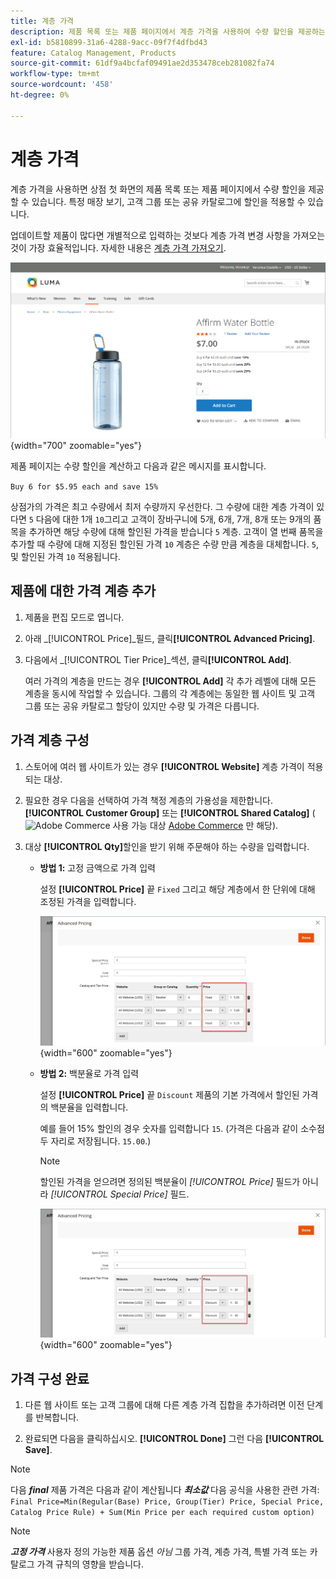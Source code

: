 ```yaml
---
title: 계층 가격
description: 제품 목록 또는 제품 페이지에서 계층 가격을 사용하여 수량 할인을 제공하는 방법에 대해 알아봅니다.
exl-id: b5810899-31a6-4288-9acc-09f7f4dfbd43
feature: Catalog Management, Products
source-git-commit: 61df9a4bcfaf09491ae2d353478ceb281082fa74
workflow-type: tm+mt
source-wordcount: '458'
ht-degree: 0%

---
```


# 계층 가격

계층 가격을 사용하면 상점 첫 화면의 제품 목록 또는 제품 페이지에서 수량 할인을 제공할 수 있습니다. 특정 매장 보기, 고객 그룹 또는 공유 카탈로그에 할인을 적용할 수 있습니다.

업데이트할 제품이 많다면 개별적으로 입력하는 것보다 계층 가격 변경 사항을 가져오는 것이 가장 효율적입니다. 자세한 내용은 [계층 가격 가져오기](../systems/data-import-price-tier.md).

![상점 첫 번째 제품 페이지의 가격](./assets/product-price-tier-storefront.png){width="700" zoomable="yes"}

제품 페이지는 수량 할인을 계산하고 다음과 같은 메시지를 표시합니다.

`Buy 6 for $5.95 each and save 15%`

상점가의 가격은 최고 수량에서 최저 수량까지 우선한다. 그 수량에 대한 계층 가격이 있다면 `5` 다음에 대한 1개 `10`그리고 고객이 장바구니에 5개, 6개, 7개, 8개 또는 9개의 품목을 추가하면 해당 수량에 대해 할인된 가격을 받습니다 `5` 계층. 고객이 열 번째 품목을 추가할 때 수량에 대해 지정된 할인된 가격 `10` 계층은 수량 만큼 계층을 대체합니다. `5`, 및 할인된 가격 `10` 적용됩니다.

## 제품에 대한 가격 계층 추가

1. 제품을 편집 모드로 엽니다.

1. 아래 _[!UICONTROL Price]_필드, 클릭&#x200B;**[!UICONTROL Advanced Pricing]**.

1. 다음에서 _[!UICONTROL Tier Price]_섹션, 클릭&#x200B;**[!UICONTROL Add]**.

   여러 가격의 계층을 만드는 경우 **[!UICONTROL Add]** 각 추가 레벨에 대해 모든 계층을 동시에 작업할 수 있습니다. 그룹의 각 계층에는 동일한 웹 사이트 및 고객 그룹 또는 공유 카탈로그 할당이 있지만 수량 및 가격은 다릅니다.

## 가격 계층 구성

1. 스토어에 여러 웹 사이트가 있는 경우 **[!UICONTROL Website]** 계층 가격이 적용되는 대상.

1. 필요한 경우 다음을 선택하여 가격 책정 계층의 가용성을 제한합니다. **[!UICONTROL Customer Group]** 또는 **[!UICONTROL Shared Catalog]** (![Adobe Commerce](../assets/b2b.svg) 사용 가능 대상 [Adobe Commerce](./b2b/../introduction.md) 만 해당).

1. 대상 **[!UICONTROL Qty]**&#x200B;할인을 받기 위해 주문해야 하는 수량을 입력합니다.

   - **방법 1:** 고정 금액으로 가격 입력

     설정 **[!UICONTROL Price]** 끝 `Fixed` 그리고 해당 계층에서 한 단위에 대해 조정된 가격을 입력합니다.

     ![고정 금액으로 책정된 가격](./assets/product-price-tier-fixed.png){width="600" zoomable="yes"}

   - **방법 2:** 백분율로 가격 입력

     설정 **[!UICONTROL Price]** 끝 `Discount` 제품의 기본 가격에서 할인된 가격의 백분율을 입력합니다.

     예를 들어 15% 할인의 경우 숫자를 입력합니다 `15`. (가격은 다음과 같이 소수점 두 자리로 저장됩니다. `15.00`.)

     >[!NOTE]
     >
     >할인된 가격을 얻으려면 정의된 백분율이 _[!UICONTROL Price]_ 필드가 아니라 _[!UICONTROL Special Price]_ 필드.

     ![백분율로 표시된 가격](./assets/product-price-tier-discount.png){width="600" zoomable="yes"}

## 가격 구성 완료

1. 다른 웹 사이트 또는 고객 그룹에 대해 다른 계층 가격 집합을 추가하려면 이전 단계를 반복합니다.

1. 완료되면 다음을 클릭하십시오. **[!UICONTROL Done]** 그런 다음 **[!UICONTROL Save]**.

>[!NOTE]
>
>다음 **_final_** 제품 가격은 다음과 같이 계산됩니다 **_최소값_** 다음 공식을 사용한 관련 가격: <br/>`Final Price=Min(Regular(Base) Price, Group(Tier) Price, Special Price, Catalog Price Rule) + Sum(Min Price per each required custom option)`

>[!NOTE]
>
>**_고정 가격_** 사용자 정의 가능한 제품 옵션 _아님_ 그룹 가격, 계층 가격, 특별 가격 또는 카탈로그 가격 규칙의 영향을 받습니다.

